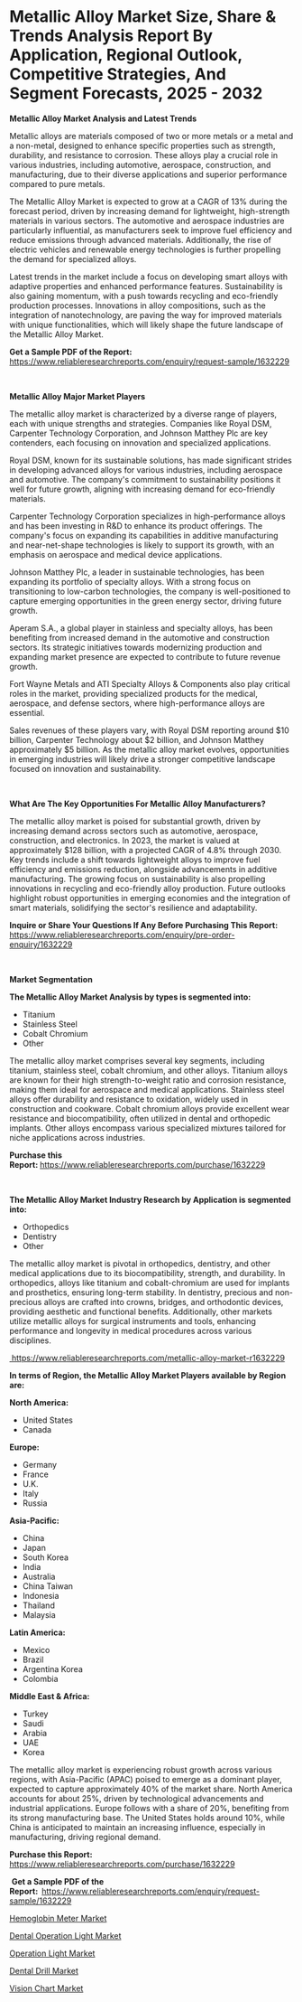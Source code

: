 <p><h1>Metallic Alloy Market Size, Share & Trends Analysis Report By Application, Regional Outlook, Competitive Strategies, And Segment Forecasts, 2025 - 2032</h1></p><p><strong>Metallic Alloy Market Analysis and Latest Trends</strong></p>
<p><p>Metallic alloys are materials composed of two or more metals or a metal and a non-metal, designed to enhance specific properties such as strength, durability, and resistance to corrosion. These alloys play a crucial role in various industries, including automotive, aerospace, construction, and manufacturing, due to their diverse applications and superior performance compared to pure metals.</p><p>The Metallic Alloy Market is expected to grow at a CAGR of 13% during the forecast period, driven by increasing demand for lightweight, high-strength materials in various sectors. The automotive and aerospace industries are particularly influential, as manufacturers seek to improve fuel efficiency and reduce emissions through advanced materials. Additionally, the rise of electric vehicles and renewable energy technologies is further propelling the demand for specialized alloys.</p><p>Latest trends in the market include a focus on developing smart alloys with adaptive properties and enhanced performance features. Sustainability is also gaining momentum, with a push towards recycling and eco-friendly production processes. Innovations in alloy compositions, such as the integration of nanotechnology, are paving the way for improved materials with unique functionalities, which will likely shape the future landscape of the Metallic Alloy Market.</p></p>
<p><strong>Get a Sample PDF of the Report:&nbsp;</strong> <a href="https://www.reliableresearchreports.com/enquiry/request-sample/1632229?utm_campaign=8&utm_medium=2&utm_source=Github&utm_content=ia&utm_term=04032025&utm_id=metallic-alloy">https://www.reliableresearchreports.com/enquiry/request-sample/1632229</a></p>
<p>&nbsp;</p>
<p><strong>Metallic Alloy Major Market Players</strong></p>
<p><p>The metallic alloy market is characterized by a diverse range of players, each with unique strengths and strategies. Companies like Royal DSM, Carpenter Technology Corporation, and Johnson Matthey Plc are key contenders, each focusing on innovation and specialized applications.</p><p>Royal DSM, known for its sustainable solutions, has made significant strides in developing advanced alloys for various industries, including aerospace and automotive. The company's commitment to sustainability positions it well for future growth, aligning with increasing demand for eco-friendly materials.</p><p>Carpenter Technology Corporation specializes in high-performance alloys and has been investing in R&D to enhance its product offerings. The company's focus on expanding its capabilities in additive manufacturing and near-net-shape technologies is likely to support its growth, with an emphasis on aerospace and medical device applications.</p><p>Johnson Matthey Plc, a leader in sustainable technologies, has been expanding its portfolio of specialty alloys. With a strong focus on transitioning to low-carbon technologies, the company is well-positioned to capture emerging opportunities in the green energy sector, driving future growth.</p><p>Aperam S.A., a global player in stainless and specialty alloys, has been benefiting from increased demand in the automotive and construction sectors. Its strategic initiatives towards modernizing production and expanding market presence are expected to contribute to future revenue growth.</p><p>Fort Wayne Metals and ATI Specialty Alloys & Components also play critical roles in the market, providing specialized products for the medical, aerospace, and defense sectors, where high-performance alloys are essential.</p><p>Sales revenues of these players vary, with Royal DSM reporting around $10 billion, Carpenter Technology about $2 billion, and Johnson Matthey approximately $5 billion. As the metallic alloy market evolves, opportunities in emerging industries will likely drive a stronger competitive landscape focused on innovation and sustainability.</p></p>
<p>&nbsp;</p>
<p><strong>What Are The Key Opportunities For Metallic Alloy Manufacturers?</strong></p>
<p><p>The metallic alloy market is poised for substantial growth, driven by increasing demand across sectors such as automotive, aerospace, construction, and electronics. In 2023, the market is valued at approximately $128 billion, with a projected CAGR of 4.8% through 2030. Key trends include a shift towards lightweight alloys to improve fuel efficiency and emissions reduction, alongside advancements in additive manufacturing. The growing focus on sustainability is also propelling innovations in recycling and eco-friendly alloy production. Future outlooks highlight robust opportunities in emerging economies and the integration of smart materials, solidifying the sector's resilience and adaptability.</p></p>
<p><strong>Inquire or Share Your Questions If Any Before Purchasing This Report:</strong> <a href="https://www.reliableresearchreports.com/enquiry/pre-order-enquiry/1632229?utm_campaign=8&utm_medium=2&utm_source=Github&utm_content=ia&utm_term=04032025&utm_id=metallic-alloy">https://www.reliableresearchreports.com/enquiry/pre-order-enquiry/1632229</a></p>
<p>&nbsp;</p>
<p><strong>Market Segmentation</strong></p>
<p><strong>The Metallic Alloy Market Analysis by types is segmented into:</strong></p>
<p><ul><li>Titanium</li><li>Stainless Steel</li><li>Cobalt Chromium</li><li>Other</li></ul></p>
<p><p>The metallic alloy market comprises several key segments, including titanium, stainless steel, cobalt chromium, and other alloys. Titanium alloys are known for their high strength-to-weight ratio and corrosion resistance, making them ideal for aerospace and medical applications. Stainless steel alloys offer durability and resistance to oxidation, widely used in construction and cookware. Cobalt chromium alloys provide excellent wear resistance and biocompatibility, often utilized in dental and orthopedic implants. Other alloys encompass various specialized mixtures tailored for niche applications across industries.</p></p>
<p><strong>Purchase this Report:&nbsp;</strong><a href="https://www.reliableresearchreports.com/purchase/1632229?utm_campaign=8&utm_medium=2&utm_source=Github&utm_content=ia&utm_term=04032025&utm_id=metallic-alloy">https://www.reliableresearchreports.com/purchase/1632229</a></p>
<p>&nbsp;</p>
<p><strong>The Metallic Alloy Market Industry Research by Application is segmented into:</strong></p>
<p><ul><li>Orthopedics</li><li>Dentistry</li><li>Other</li></ul></p>
<p><p>The metallic alloy market is pivotal in orthopedics, dentistry, and other medical applications due to its biocompatibility, strength, and durability. In orthopedics, alloys like titanium and cobalt-chromium are used for implants and prosthetics, ensuring long-term stability. In dentistry, precious and non-precious alloys are crafted into crowns, bridges, and orthodontic devices, providing aesthetic and functional benefits. Additionally, other markets utilize metallic alloys for surgical instruments and tools, enhancing performance and longevity in medical procedures across various disciplines.</p></p>
<p><a href="https://www.reliableresearchreports.com/metallic-alloy-market-r1632229?utm_campaign=8&utm_medium=2&utm_source=Github&utm_content=ia&utm_term=04032025&utm_id=metallic-alloy">&nbsp;https://www.reliableresearchreports.com/metallic-alloy-market-r1632229</a></p>
<p><strong>In terms of Region, the Metallic Alloy Market Players available by Region are:</strong></p>
<p>
    <p> <strong> North America: </strong>
        <ul>
            <li>United States</li>
            <li>Canada</li>
        </ul>
        </p> 
    <p> <strong> Europe: </strong>
        <ul>
            <li>Germany</li>
            <li>France</li>
            <li>U.K.</li>
            <li>Italy</li>
            <li>Russia</li>
        </ul>
        </p> 
    <p> <strong> Asia-Pacific: </strong>
        <ul>
            <li>China</li>
            <li>Japan</li>
            <li>South Korea</li>
            <li>India</li>
            <li>Australia</li>
            <li>China Taiwan</li>
            <li>Indonesia</li>
            <li>Thailand</li>
            <li>Malaysia</li>
        </ul>
        </p> 
    <p> <strong> Latin America: </strong>
        <ul>
            <li>Mexico</li>
            <li>Brazil</li>
            <li>Argentina Korea</li>
            <li>Colombia</li>
        </ul>
        </p> 
    <p> <strong> Middle East & Africa: </strong>
        <ul>
            <li>Turkey</li>
            <li>Saudi</li>
            <li>Arabia</li>
            <li>UAE</li>
            <li>Korea</li>
        </ul>
    </p>
    </p>
<p><p>The metallic alloy market is experiencing robust growth across various regions, with Asia-Pacific (APAC) poised to emerge as a dominant player, expected to capture approximately 40% of the market share. North America accounts for about 25%, driven by technological advancements and industrial applications. Europe follows with a share of 20%, benefiting from its strong manufacturing base. The United States holds around 10%, while China is anticipated to maintain an increasing influence, especially in manufacturing, driving regional demand.</p></p>
<p><strong>Purchase this Report: </strong><a href="https://www.reliableresearchreports.com/purchase/1632229?utm_campaign=8&utm_medium=2&utm_source=Github&utm_content=ia&utm_term=04032025&utm_id=metallic-alloy">https://www.reliableresearchreports.com/purchase/1632229</a></p>
<p>&nbsp;<strong>Get a Sample PDF of the Report:&nbsp;&nbsp;</strong><a href="https://www.reliableresearchreports.com/enquiry/request-sample/1632229?utm_campaign=8&utm_medium=2&utm_source=Github&utm_content=ia&utm_term=04032025&utm_id=metallic-alloy">https://www.reliableresearchreports.com/enquiry/request-sample/1632229</a></p>
<p><strong></strong></p>
<p><p><a href="https://github.com/braisykhwezi/Market-Research-Report-List-1/blob/main/hemoglobin-meter-market.md?utm_campaign=8&utm_medium=2&utm_source=Github&utm_content=ia&utm_term=04032025&utm_id=metallic-alloy">Hemoglobin Meter Market</a></p><p><a href="https://github.com/maseykokosq1/Market-Research-Report-List-1/blob/main/dental-operation-light-market.md?utm_campaign=8&utm_medium=2&utm_source=Github&utm_content=ia&utm_term=04032025&utm_id=metallic-alloy">Dental Operation Light Market</a></p><p><a href="https://github.com/marteionun0/Market-Research-Report-List-1/blob/main/operation-light-market.md?utm_campaign=8&utm_medium=2&utm_source=Github&utm_content=ia&utm_term=04032025&utm_id=metallic-alloy">Operation Light Market</a></p><p><a href="https://github.com/shrebasokib/Market-Research-Report-List-1/blob/main/dental-drill-market.md?utm_campaign=8&utm_medium=2&utm_source=Github&utm_content=ia&utm_term=04032025&utm_id=metallic-alloy">Dental Drill Market</a></p><p><a href="https://github.com/donkalucine10/Market-Research-Report-List-1/blob/main/vision-chart-market.md?utm_campaign=8&utm_medium=2&utm_source=Github&utm_content=ia&utm_term=04032025&utm_id=metallic-alloy">Vision Chart Market</a></p></p>